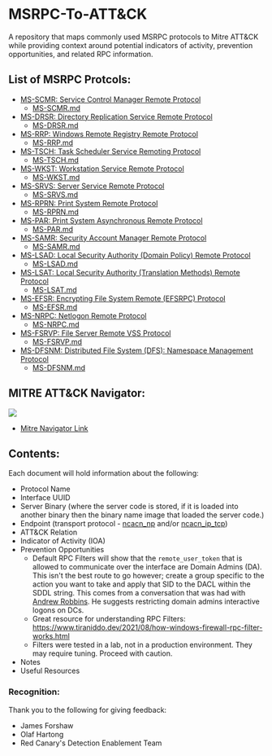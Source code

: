 # MSRPC-To-ATT&CK
A repository that maps commonly used MSRPC protocols to Mitre ATT&CK while providing context around potential indicators of activity, prevention opportunities, and related RPC information. 

## List of MSRPC Protcols: 
* [MS-SCMR: Service Control Manager Remote Protocol](https://docs.microsoft.com/en-us/openspecs/windows_protocols/ms-scmr/d5bd5712-fa64-44bf-9433-3651f6a5ce97)
  * [MS-SCMR.md](./documents/MS-SCMR.md)
* [MS-DRSR: Directory Replication Service Remote Protocol](https://docs.microsoft.com/en-us/openspecs/windows_protocols/ms-drsr/06205d97-30da-4fdc-a276-3fd831b272e0)
  * [MS-DRSR.md](./documents/MS-DRSR.md)
* [MS-RRP: Windows Remote Registry Remote Protocol](https://docs.microsoft.com/en-us/openspecs/windows_protocols/ms-rrp/0fa3191d-bb79-490a-81bd-54c2601b7a78)
  * [MS-RRP.md](./documents/MS-RRP.md)
* [MS-TSCH: Task Scheduler Service Remoting Protocol](https://docs.microsoft.com/en-us/openspecs/windows_protocols/ms-tsch/d1058a28-7e02-4948-8b8d-4a347fa64931)
  * [MS-TSCH.md](./documents/MS-TSCH.md)
* [MS-WKST: Workstation Service Remote Protocol](https://docs.microsoft.com/en-us/openspecs/windows_protocols/ms-wkst/5bb08058-bc36-4d3c-abeb-b132228281b7)
  * [MS-WKST.md](./documents/MS-WKST.md)
* [MS-SRVS: Server Service Remote Protocol](https://docs.microsoft.com/en-us/openspecs/windows_protocols/ms-srvs/accf23b0-0f57-441c-9185-43041f1b0ee9)
  * [MS-SRVS.md](./documents/MS-SRVS.md)
* [MS-RPRN: Print System Remote Protocol](https://docs.microsoft.com/en-us/openspecs/windows_protocols/ms-rprn/d42db7d5-f141-4466-8f47-0a4be14e2fc1)
  * [MS-RPRN.md](./documents/MS-RPRN-PAR.md)
* [MS-PAR: Print System Asynchronous Remote Protocol](https://docs.microsoft.com/en-us/openspecs/windows_protocols/ms-par/695e3f9a-f83f-479a-82d9-ba260497c2d0)
  * [MS-PAR.md](./documents/MS-RPRN-PAR.md)
* [MS-SAMR: Security Account Manager Remote Protocol](https://docs.microsoft.com/en-us/openspecs/windows_protocols/ms-par/695e3f9a-f83f-479a-82d9-ba260497c2d0)
  * [MS-SAMR.md](./documents/MS-SAMR.md)
* [MS-LSAD: Local Security Authority (Domain Policy) Remote Protocol](https://docs.microsoft.com/en-us/openspecs/windows_protocols/ms-lsad/1b5471ef-4c33-4a91-b079-dfcbb82f05cc)
  * [MS-LSAD.md](./documents/MS-LSAD-LSAT.md)
* [MS-LSAT: Local Security Authority (Translation Methods) Remote Protocol](https://docs.microsoft.com/en-us/openspecs/windows_protocols/ms-lsat/1ba21e6f-d8a9-462c-9153-4375f2020894)
  * [MS-LSAT.md](./documents/MS-LSAD-LSAT.md)
* [MS-EFSR: Encrypting File System Remote (EFSRPC) Protocol](https://docs.microsoft.com/en-us/openspecs/windows_protocols/ms-efsr/08796ba8-01c8-4872-9221-1000ec2eff31)
  * [MS-EFSR.md](./documents/MS-EFSR.md)
* [MS-NRPC: Netlogon Remote Protocol](https://docs.microsoft.com/en-us/openspecs/windows_protocols/ms-nrpc/19896c1c-7e64-419b-a759-a9dc5662a780)
  * [MS-NRPC.md](./documents/MS-NRPC.md)
* [MS-FSRVP: File Server Remote VSS Protocol](https://docs.microsoft.com/en-us/openspecs/windows_protocols/ms-fsrvp/67f0fdd9-d8bc-445d-95de-2cb6d5c4d149)
  * [MS-FSRVP.md](./documents/MS-FSRVP.md)
* [MS-DFSNM: Distributed File System (DFS): Namespace Management Protocol](https://docs.microsoft.com/en-us/openspecs/windows_protocols/ms-dfsnm/a7ecdbe0-c138-471d-85b6-a474825da9eb)
  * [MS-DFSNM.md](./documents/MS-DFSNM.md)
## MITRE ATT&CK Navigator: 
![](./images/RPC-to-Technique-Mapping.png)

* [Mitre Navigator Link](https://mitre-attack.github.io/attack-navigator/#layerURL=https%3A%2F%2Fgist.githubusercontent.com%2Fjsecurity101%2Ffd45241a8a809ec02e335e02f4220fa7%2Fraw%2Fef6751e70c6d0e7e15ed7cc7cc2dfa082fe82270%2Frpc-mapping.json)


## Contents: 
Each document will hold information about the following: 
* Protocol Name
* Interface UUID
* Server Binary (where the server code is stored, if it is loaded into another binary then the binary name image that loaded the server code.)
* Endpoint (transport protocol - [ncacn_np](https://docs.microsoft.com/en-us/openspecs/windows_protocols/ms-rpce/7063c7bd-b48b-42e7-9154-3c2ec4113c0d) and/or [ncacn_ip_tcp](https://docs.microsoft.com/en-us/openspecs/windows_protocols/ms-rpce/95fbfb56-d67a-47df-900c-e263d6031f22))
* ATT&CK Relation
* Indicator of Activity (IOA)
* Prevention Opportunities
  * Default RPC Filters will show that the `remote_user_token` that is allowed to communicate over the interface are Domain Admins (DA). This isn't the best route to go however; create a group specific to the action you want to take and apply that SID to the DACL within the SDDL string. This comes from a conversation that was had with [Andrew Robbins](https://twitter.com/_wald0). He suggests restricting domain admins interactive logons on DCs.
  * Great resource for understanding RPC Filters: https://www.tiraniddo.dev/2021/08/how-windows-firewall-rpc-filter-works.html
  * Filters were tested in a lab, not in a production environment. They may require tuning. Proceed with caution. 
* Notes
* Useful Resources


### Recognition: 

Thank you to the following for giving feedback: 
* James Forshaw
* Olaf Hartong
* Red Canary's Detection Enablement Team


